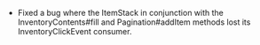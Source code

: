 * Fixed a bug where the ItemStack in conjunction with the InventoryContents#fill and Pagination#addItem methods lost its InventoryClickEvent consumer.